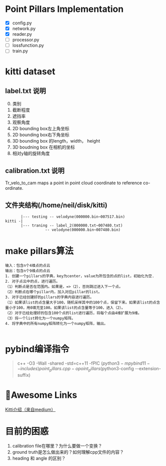# Point Pillars Implementation

- [x] config.py
- [x] network.py
- [x] reader.py
- [ ] processor.py
- [ ] lossfunction.py
- [ ] train.py

# kitti dataset
## label.txt 说明
0. 类别
1. 截断程度
2. 遮挡率
3. 观察角度
45. 2D bounding box左上角坐标
67. 2D bounding box右下角坐标
8910. 3D bounding box 的length，width， height
111213. 3D boudning box 在相机的坐标
14. 相对y轴的旋转角度
## calibration.txt 说明
Tr_velo_to_cam maps a point in point cloud coordinate to reference co-ordinate.
## 文件夹结构(/home/neil/disk/kitti)
```
       |--- testing -- velodyne(000000.bin~007517.bin)
kitti -|
       |--- traning -- label_2(000000.txt~007480.txt)
                  -- velodyne(000000.bin~007480.bin)
```
# make pillars算法
```
输入：包含n个4维点的点云
输出：包含n个9维点的点云
1. 创建一个pillars的字典，key为center，value为所包含的点的list，初始化为空.
2. 对于点云中的点，进行遍历。
（1）判断点是否在范围内。如果是，=>（2），否则跳过进入下一个点。
（2）判断点在哪个pillar内，加入对应pillar的list。
3. 对于已经创建好的pillars的字典内容进行遍历。
（1）如果该list的点含量大于100，随机采样其中的100个点，保留下来。如果该list的点含量小于100，用0填充至100。如果该list的点含量等于100，进入（2）。
（2）对于已经处理好的包含100个点的list进行遍历，将每个点由4维扩展为9维。
（3）将一个list转化为一个numpy矩阵。
4. 将字典中的所有numpy矩阵转化为一个numpy矩阵，输出。
    
```

# pybind编译指令
> c++ -O3 -Wall -shared -std=c++11 -fPIC $(python3 -m pybind11 --includes) point_pillars.cpp -o point_pillars$(python3-config --extension-suffix)


# 🌟Awesome Links
[Kitti介绍（来自medium）](https://medium.com/test-ttile/kitti-3d-object-detection-dataset-d78a762b5a4)

# 目前的困惑
1. calibration file在哪里？为什么要做一个变换？
2. ground truth是怎么做出来的？如何理解cpp文件的内容？
3. heading 和 angle 的区别？